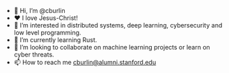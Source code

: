 - 👋 Hi, I’m @cburlin
- ❤️ I love Jesus-Christ!
- 👀 I’m interested in distributed systems, deep learning, cybersecurity and low level programming.
- 🌱 I’m currently learning Rust.
- 💞️ I’m looking to collaborate on machine learning projects or learn on cyber threats.
- 📫 How to reach me cburlin@alumni.stanford.edu

<!---
cburlin/cburlin is a ✨ special ✨ repository because its `README.md` (this file) appears on your GitHub profile.
You can click the Preview link to take a look at your changes.
--->
